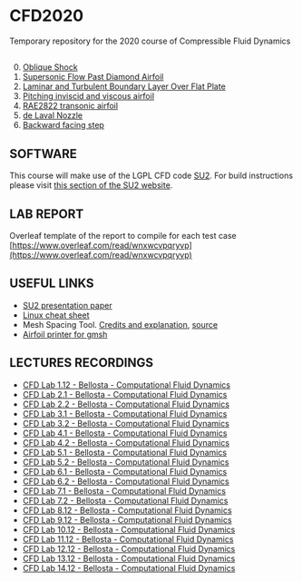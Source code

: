 # CFD2020
Temporary repository for the 2020 course of Compressible Fluid Dynamics
## 
0. [Oblique Shock](OBLIQUE_SHOCK)
1. [Supersonic Flow Past Diamond Airfoil](DIAMOND)
2. [Laminar and Turbulent Boundary Layer Over Flat Plate](FLAT_PLATE)
3. [Pitching inviscid and viscous airfoil](PITCHING)
4. [RAE2822 transonic airfoil](RAE2822)
5. [de Laval Nozzle](NOZZLE)
6. [Backward facing step](BFS)


## SOFTWARE
This course will make use of the LGPL CFD code [SU2](https://su2code.github.io). For build instructions please visit [this section of the SU2 website](https://su2code.github.io/docs_v7/Build-SU2-Linux-MacOS/).

## LAB REPORT
Overleaf template of the report to compile for each test case 
[https://www.overleaf.com/read/wnxwcvpqryvp](https://www.overleaf.com/read/wnxwcvpqryvp)

## USEFUL LINKS
- [SU2 presentation paper](utils/SU2_AIAA2016.pdf)
- [Linux cheat sheet](utils/Linux_cheat_sheet.pdf)
- Mesh Spacing Tool. [Credits and explanation](https://www.cfd-online.com/Forums/openfoam-meshing/61785-blockmesh-grading-calculator.html), [source](utils/MeshSpace.zip)
- [Airfoil printer for gmsh](utils/printGeo)

## LECTURES RECORDINGS
- [CFD Lab 1.12 - Bellosta - Computational Fluid Dynamics](https://politecnicomilano.webex.com/recordingservice/sites/politecnicomilano/recording/playback/2d2414bf22da4254a62d96b5c5bd9668)
- [CFD Lab 2.1 - Bellosta - Computational Fluid Dynamics](https://politecnicomilano.webex.com/recordingservice/sites/politecnicomilano/recording/playback/aec5aabcd80d409996b366d2c7bf1a0d)
- [CFD Lab 2.2 - Bellosta - Computational Fluid Dynamics](https://politecnicomilano.webex.com/recordingservice/sites/politecnicomilano/recording/playback/8fcdc9bf1650401c886cd06d4b1df538)
- [CFD Lab 3.1 - Bellosta - Computational Fluid Dynamics](https://politecnicomilano.webex.com/recordingservice/sites/politecnicomilano/recording/playback/ed367cdbd3284265add251ee6894a752)
- [CFD Lab 3.2 - Bellosta - Computational Fluid Dynamics](https://politecnicomilano.webex.com/recordingservice/sites/politecnicomilano/recording/playback/fd2924a67d5348b8a41452dfd25bce9b)
- [CFD Lab 4.1 - Bellosta - Computational Fluid Dynamics](https://politecnicomilano.webex.com/recordingservice/sites/politecnicomilano/recording/playback/ebc3cd5d0a9741449371be3b26f77e6e)
- [CFD Lab 4.2 - Bellosta - Computational Fluid Dynamics](https://politecnicomilano.webex.com/recordingservice/sites/politecnicomilano/recording/playback/9d1d315c42714eafa3ff40d1b64dab88)
- [CFD Lab 5.1 - Bellosta - Computational Fluid Dynamics](https://politecnicomilano.webex.com/recordingservice/sites/politecnicomilano/recording/playback/a4562a8a0efe428e88796b32f78bcdd7)
- [CFD Lab 5.2 - Bellosta - Computational Fluid Dynamics](https://politecnicomilano.webex.com/recordingservice/sites/politecnicomilano/recording/playback/78a370e46ca249e6ba0c4e77c1079f0b)
- [CFD Lab 6.1 - Bellosta - Computational Fluid Dynamics](https://politecnicomilano.webex.com/recordingservice/sites/politecnicomilano/recording/playback/26a0e2ee46be49268048806dda57978c)
- [CFD Lab 6.2 - Bellosta - Computational Fluid Dynamics](https://politecnicomilano.webex.com/recordingservice/sites/politecnicomilano/recording/playback/cfbeafae5dfc42fe80899d1d37c91b39)
- [CFD Lab 7.1 - Bellosta - Computational Fluid Dynamics](https://politecnicomilano.webex.com/recordingservice/sites/politecnicomilano/recording/playback/8b44b7e0e4754d609fcc061e8aadf816)
- [CFD Lab 7.2 - Bellosta - Computational Fluid Dynamics](https://politecnicomilano.webex.com/recordingservice/sites/politecnicomilano/recording/playback/9b50fe6f37d746c985dc6821a4fce968)
- [CFD Lab 8.12 - Bellosta - Computational Fluid Dynamics](https://politecnicomilano.webex.com/politecnicomilano/ldr.php?RCID=55d199b5aad04d7d9d5c06f7b8d68a44)
- [CFD Lab 9.12 - Bellosta - Computational Fluid Dynamics](https://politecnicomilano.webex.com/politecnicomilano/ldr.php?RCID=d5d3f5ad9d3340a290816bdbae0e7f82)
- [CFD Lab 10.12 - Bellosta - Computational Fluid Dynamics](https://politecnicomilano.webex.com/politecnicomilano/ldr.php?RCID=44c951b35f0f4139b1d0763df85e81fb)
- [CFD Lab 11.12 - Bellosta - Computational Fluid Dynamics](https://politecnicomilano.webex.com/politecnicomilano/ldr.php?RCID=91eb4b7662774f73b9c357010bf101fd)
- [CFD Lab 12.12 - Bellosta - Computational Fluid Dynamics](https://politecnicomilano.webex.com/politecnicomilano/ldr.php?RCID=edc91052d7d14fe8b587d39d4f8be38e)
- [CFD Lab 13.12 - Bellosta - Computational Fluid Dynamics](https://politecnicomilano.webex.com/politecnicomilano/ldr.php?RCID=2712ec5060f443fb82250dc1f93088c0)
- [CFD Lab 14.12 - Bellosta - Computational Fluid Dynamics](https://politecnicomilano.webex.com/politecnicomilano/ldr.php?RCID=5ff1adb4d5c94a08bf38c9b68774d9f4)
